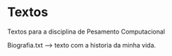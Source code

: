 # Textos 
Textos para a disciplina de Pesamento Computacional

Biografia.txt --> texto com a historia da minha vida.
